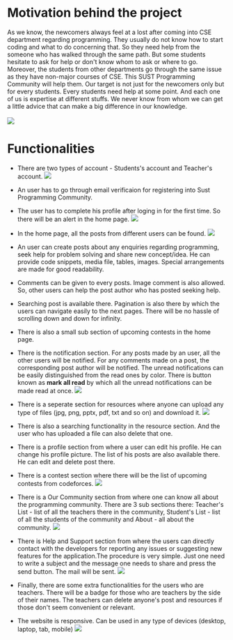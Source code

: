 # Motivation behind the project
As we know, the newcomers always feel at a lost after coming into CSE department regarding programming. They usually do not know how to start coding and what to do concerning that. So they need help from the someone who has walked through the same path. But some students hesitate to ask for help or don't know whom to ask or where to go. Moreover, the students from other departments go through the same issue as they have non-major courses of CSE. This SUST Programming Community will help them. Our target is not just for the newcomers only but for every students. Every students need help at some point. And each one of us is expertise at different stuffs. We never know from whom we can get a little advice that can make a big difference in our knowledge.
<br />
<br />
![](/screenshots/welcome.png)

# Functionalities
* There are two types of account - Students's account and Teacher's account.
![](/screenshots/registration.png)
* An user has to go through email verificaion for registering into Sust Programming Community.
* The user has to complete his profile after loging in for the first time. So there will be an alert in the home page.
![](/screenshots/profile.png)
* In the home page, all the posts from different users can be found.
![](/screenshots/home1.png)
* An user can create posts about any enquiries regarding programming, seek help for problem solving and share new concept/idea. He can provide code snippets, media file, tables, images. Special arrangements are made for good readability.
* Comments can be given to every posts. Image comment is also allowed. So, other users can help the post author who has posted seeking help.

* Searching post is available there. Pagination is also there by which the users can navigate easily to the next pages. There will be no hassle of scrolling down and down for infinity.
* There is also a small sub section of upcoming contests in the home page.
* There is the notification section. For any posts made by an user, all the other users will be notified. For any comments made on a post, the corresponding post author will be notified. The unread notifications can be easily distinguished from the read ones by color. There is button known as **mark all read** by which all the unread notifications can be made read at once.
![](/screenshots/notification.png)
* There is a seperate section for resources where anyone can upload any type of files (jpg, png, pptx, pdf, txt and so on) and download it.
![](/screenshots/resource.png)
* There is also a searching functionality in the resource section. And the user who has uploaded a file can also delete that one. 
* There is a profile section from where a user can edit his profile. He can change his profile picture. The list of his posts are also available there. He can edit and delete post there.
* There is a contest section where there will be the list of upcoming contests from codeforces.
![](/screenshots/contest.png)
* There is a Our Community section from where one can know all about the programming community. There are 3 sub sections there: Teacher's List - list of all the teachers there in the community, Student's List - list of all the students of the community and About - all about the community.
![](/screenshots/community.png)
* There is Help and Support section from where the users can directly contact with the developers for reporting any issues or suggesting new features for the application.The procedure is very simple. Just one need to write a subject and the message one needs to share and press the send button. The mail will be sent.
![](/screenshots/help.png)
* Finally, there are some extra functionalities for the users who are teachers. There will be a badge for those who are teachers by the side of their names. The teachers can delete anyone's post and resources if those don't seem convenient or relevant. 
* The website is responsive. Can be used in any type of devices (desktop, laptop, tab, mobile)
![](/screenshots/res.png)
